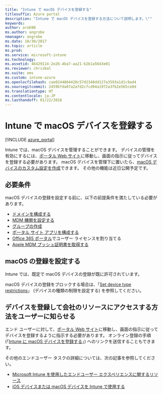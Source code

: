 ```yaml
---
title: "Intune で macOS デバイスを登録する"
titlesuffix: Azure portal
description: "Intune で macOS デバイスを登録する方法について説明します。\""
keywords: 
author: arob98
ms.author: angrobe
nmanager: angrobe
ms.date: 10/30/2017
ms.topic: article
ms.prod: 
ms.service: microsoft-intune
ms.technology: 
ms.assetid: 46429114-2e26-4ba7-aa21-b2b1a5643e01
ms.reviewer: chrisbal
ms.suite: ems
ms.custom: intune-azure
ms.openlocfilehash: cae0244864420c57d2348dd127a3593a1d1c9ad4
ms.sourcegitcommit: 2459bfda07a2afd2cfcd94a1972a3fb2e565ce8d
ms.translationtype: HT
ms.contentlocale: ja-JP
ms.lasthandoff: 01/22/2018
---
```

# <a name="enroll-macos-devices-in-intune"></a>Intune で macOS デバイスを登録する

[!INCLUDE [azure_portal](./includes/azure_portal.md)]

Intune では、macOS デバイスを管理することができます。 デバイスの管理を有効にするには、[ポータル Web サイト](http://portal.manage.microsoft.com)に移動し、画面の指示に従ってデバイスを登録する必要があります。 macOS デバイスを管理下に置いたら、[macOS デバイスのカスタム設定を作成](custom-settings-macos.md)できます。 その他の機能は近日公開予定です。

## <a name="prerequisites"></a>必要条件

macOS デバイスの登録を設定する前に、以下の前提条件を満たしている必要があります。

- [ドメインを構成する](custom-domain-name-configure.md)
- [MDM 機関を設定する](mdm-authority-set.md)
- [グループの作成](https://docs.microsoft.com/intune-classic/get-started/start-with-a-paid-subscription-to-microsoft-intune-step-5)
- [ポータル サイト アプリを構成する](company-portal-app.md)
- [Office 365 ポータル](http://go.microsoft.com/fwlink/p/?LinkId=698854)でユーザー ライセンスを割り当てる
- [Apple MDM プッシュ証明書を取得する](apple-mdm-push-certificate-get.md)

## <a name="set-up-macos-enrollment"></a>macOS の登録を設定する

Intune では、既定で macOS デバイスの登録が既に許可されています。

macOS デバイスの登録をブロックする場合は、「[Set device type restrictions](enrollment-restrictions-set.md)」 (デバイスの種類の制限を設定する) を参照してください。

## <a name="tell-your-users-how-to-enroll-their-devices-to-access-company-resources"></a>デバイスを登録して会社のリソースにアクセスする方法をユーザーに知らせる

エンド ユーザーに対して、[ポータル Web サイト](http://portal.manage.microsoft.com)に移動し、画面の指示に従ってデバイスを登録するように指示する必要があります。 オンライン登録の手順 (「[Intune に macOS デバイスを登録する](https://docs.microsoft.com/intune-user-help/enroll-your-device-in-intune-macos)」) へのリンクを送信することもできます。

その他のエンドユーザー タスクの詳細については、次の記事を参照してください。

- [Microsoft Intune を使用したエンドユーザー エクスペリエンスに関するリソース](end-user-educate.md)
- [iOS デバイスまたは macOS デバイスを Intune で使用する](https://docs.microsoft.com/intune-user-help/using-your-ios-or-mac-os-x-device-with-intune)

